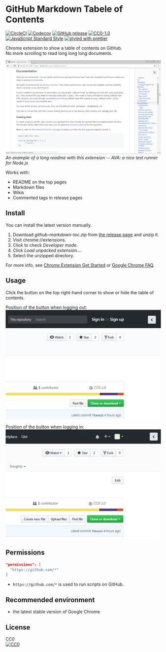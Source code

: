 # GitHub Markdown Tabele of Contents
[![CircleCI](https://img.shields.io/circleci/project/github/otariidae/github-markdown-toc.svg?style=flat-square)](https://circleci.com/gh/otariidae/github-markdown-toc)
[![Codecov](https://img.shields.io/codecov/c/github/otariidae/github-markdown-toc.svg?style=flat-square)](https://codecov.io/gh/otariidae/github-markdown-toc)
[![GitHub release](https://img.shields.io/github/release/otariidae/github-markdown-toc.svg?style=flat-square)](https://github.com/otariidae/github-markdown-toc/releases)
[![CC0-1.0](https://img.shields.io/badge/license-CC0-orange.svg?style=flat-square)](http://creativecommons.org/publicdomain/zero/1.0/)
[![JavaScript Standard Style](https://img.shields.io/badge/code_style-standard-yellow.svg?style=flat-square)](https://standardjs.com/)
[![styled with prettier](https://img.shields.io/badge/styled_with-prettier-ff69b4.svg?style=flat-square)](https://github.com/prettier/prettier)

Chrome extension to show a table of contents on GitHub.  
No more scrolling to read long long long documents.

![this app on GitHub](docs/screenshot.png)  
*An example of a long readme with this extension -- AVA: a nice test runner for Node.js*

Works with:
- README on the top pages
- Markdown files
- Wikis
- Commented tags in release pages

## Install
You can install the latest version manually.

1. Download *github-markdown-toc.zip* from [the release page](https://github.com/otariidae/github-markdown-toc/releases) and unzip it.
2. Visit chrome://extensions.
3. Click to check *Developer mode*.
4. Click *Load unpacked extension...*.
5. Select the unzipped directory.

For more info, see [Chrome Extension Get Started](https://developer.chrome.com/extensions/getstarted#unpacked) or [Google Chrome FAQ](https://developer.chrome.com/extensions/faq#faq-dev-01).

## Usage
Click the button on the top right-hand corner to show or hide the table of contents.

Position of the button when logging out:  
![the button when logging out](docs\button-logout.png)

Position of the button when logging in:  
![the button when logging in](docs\button-login.png)

## Permissions
```json
"permissions": [
  "https://github.com/*"
]
```
- `https://github.com/*` is used to run scripts on GitHub.

## Recommended environment
- the latest stable version of Google Chrome

## License
CC0  
[![CC0](https://licensebuttons.net/p/zero/1.0/88x31.png "CC0")](http://creativecommons.org/publicdomain/zero/1.0/)
